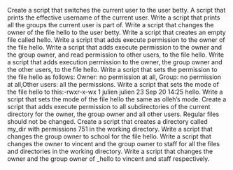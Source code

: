 Create a script that switches the current user to the user betty.
A script that prints the effective username of the current user.
Write a script that prints all the groups the current user is part of.
Write a script that changes the owner of the file hello to the user betty.
Write a script that creates an empty file called hello.
Write a script that adds execute permission to the owner of the file hello.
Write a script that adds execute permission to the owner and the group owner, and read permission to other users, to the file hello.
Write a script that adds execution permission to the owner, the group owner and the other users, to the file hello.
Write a script that sets the permission to the file hello as follows:
Owner: no permission at all, Group: no permission at all,Other users: all the permissions.
Write a script that sets the mode of the file hello to this:-rwxr-x-wx 1 julien julien 23 Sep 20 14:25 hello.
Write a script that sets the mode of the file hello the same as olleh’s mode.
Create a script that adds execute permission to all subdirectories of the current directory for the owner, the group owner and all other users. Regular files should not be changed.
Create a script that creates a directory called my_dir with permissions 751 in the working directory.
Write a script that changes the group owner to school for the file hello.
Write a script that changes the owner to vincent and the group owner to staff for all the files and directories in the working directory.
Write a script that changes the owner and the group owner of _hello to vincent and staff respectively.
